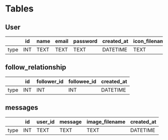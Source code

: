 # Tables

## User

|  | id | name | email | password | created_at | icon_filename | introduction | cover_filename | birthday |
|---|---|---|---|---|---|---|---|---|---|
| type | INT | TEXT | TEXT | TEXT | DATETIME | TEXT | TEXT | TEXT | DATE |

## follow_relationship

|  | id | follower_id | followee_id | created_at |
|---|---|---|---|---|
| type | INT | INT | INT | DATETIME |

## messages

|  | id | user_id | message | image_filename | created_at |
|---|---|---|---|---|---|
| type | INT | TEXT | TEXT | TEXT | DATETIME |
